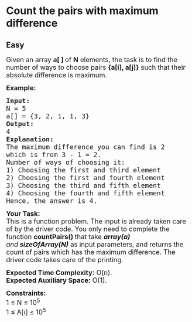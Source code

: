# Count the pairs with maximum difference
## Easy 
<div class="problem-statement">
                <p></p><p><span style="font-size:18px">Given an array <strong>a[ ] </strong>of <strong>N</strong> elements, the task is to find the number of ways to choose&nbsp;pairs <strong>{a[i], a[j]}</strong> such that their absolute difference is&nbsp;maximum.</span></p>

<p><span style="font-size:18px"><strong>Example:</strong></span></p>

<pre><span style="font-size:18px"><strong>Input:</strong>
N = 5
a[] = {3, 2, 1, 1, 3}
<strong>Output:</strong>
4</span>
<span style="font-size:18px"><strong>Explanation:</strong>
The maximum difference you can find is 2
which is from 3 - 1 = 2.
Number of ways of choosing it:
1) Choosing the first and third element
2) Choosing the first and fourth element
3) Choosing the third and fifth element
4) Choosing the fourth and fifth element
Hence, the answer is 4.</span></pre>

<p><span style="font-size:18px"><strong>Your Task:</strong><br>
This is a function problem. The input is already taken care of by the driver code. You only need to complete the function <strong>countPairs() </strong>that take <strong><em>array(a) </em></strong><em>and</em><strong>&nbsp;<em>sizeOfArray(N)</em></strong>&nbsp;as input parameters, and returns the count of pairs which has the maximum difference. The driver code takes care of the printing.</span></p>

<p><span style="font-size:18px"><strong>Expected Time Complexity:</strong>&nbsp;O(n).<br>
<strong>Expected Auxiliary Space:</strong>&nbsp;O(1).</span></p>

<p><span style="font-size:18px"><strong>Constraints:</strong><br>
1 ≤ N ≤ 10<sup>5</sup><br>
1 ≤ A[i] ≤ 10<sup>5</sup></span></p>
 <p></p>
            </div>